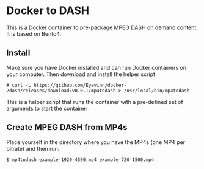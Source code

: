 # Docker to DASH

This is a Docker container to pre-package MPEG DASH on demand content. It is based on Bento4.

## Install

Make sure you have Docker installed and can run Docker containers on your computer. Then download and
install the helper script

```
# curl -L https://github.com/Eyevinn/docker-2dash/releases/download/v0.0.1/mp4todash > /usr/local/bin/mp4todash
```

This is a helper script that runs the container with a pre-defined set of arguments to start the container

## Create MPEG DASH from MP4s

Place yourself in the directory where you have the MP4s (one MP4 per bitrate) and then run:

```
$ mp4todash example-1920-4500.mp4 example-720-1500.mp4
```